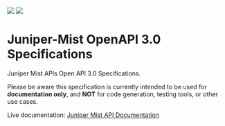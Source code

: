 <img src="https://img.shields.io/swagger/valid/3.0?specUrl=https%3A%2F%2Fraw.githubusercontent.com%2Ftmunzer%2FMist-OAS%2Fmain%2Fmist.openapi.yml"> <img src="https://img.shields.io/github/license/tmunzer/Mist-OAS">

# Juniper-Mist OpenAPI 3.0 Specifications

Juniper Mist APIs Open API 3.0 Specifications.

Please be aware this specification is currently intended to be used for **documentation only**, and **NOT** for code generation, testing tools, or other use cases.

Live documentation: [Juniper Mist API Documentation](https://www.juniper.net/documentation/us/en/software/mist/api/http/getting-started/how-to-get-started)

